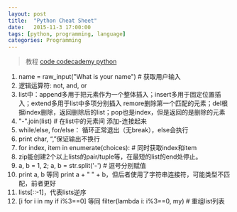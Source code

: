 ```yaml
---
layout: post
title:  "Python Cheat Sheet"
date:   2015-11-3 17:00:00
tags: [python, programming, language]
categories: Programming
---
```


> 教程  [code codecademy python][link] 

[link]: https://www.codecademy.com/learn/python

1. name = raw_input("What is your name")   # 获取用户输入
2. 逻辑运算符: not, and, or
3. list中：append多用于把元素作为一个整体插入；insert多用于固定位置插入；extend多用于list中多项分别插入
   remore删除第一个匹配的元素；del根据index删除，返回删除后的list；pop也是index，但是返回的是删除的元素
4. "-".join(list)  # 在list中的元素间 添加-连接起来
5. while/else, for/else： 循环正常退出（无break），else会执行
6. print char, “,”保证输出不换行
7. for index, item in enumerate(choices): # 同时获取index和item
8. zip能创建2个以上lists的pair/tuple等，在最短的list的end处停止。
9. a, b = 1, 2;  a, b = str.split('-') # 逗号分别赋值
10. print a, b 等同 print a + " " + b，但后者使用了字符串连接符，可能类型不匹配，前者更好
11. lists[::-1]，代表lists逆序
12. [i for i in my if i%3==0] 等同 filter(lambda i: i%3==0, my)  # 重组list列表
